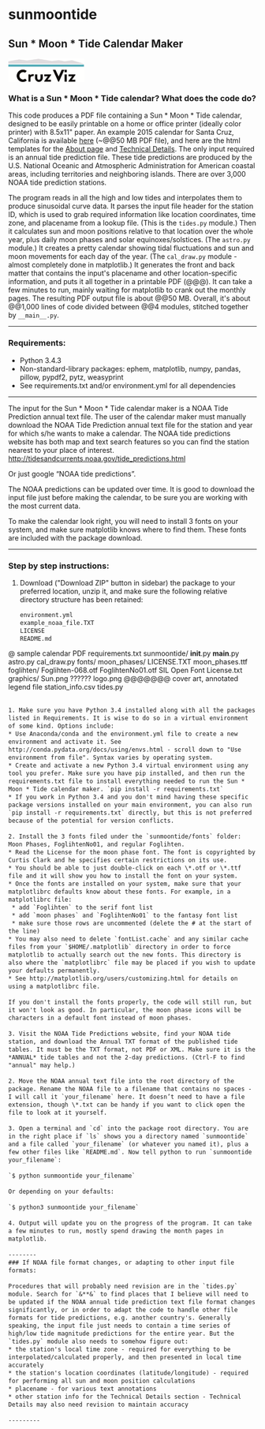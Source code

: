 # sunmoontide
## Sun * Moon * Tide Calendar Maker

<a href="http://cruzviz.com/"><img src="https://github.com/cruzviz/calendar/blob/master/graphics/logo.png" align="center" height="48"></a>

### What is a Sun * Moon * Tide calendar? What does the code do?

This code produces a PDF file containing a Sun * Moon * Tide calendar, designed to be easily printable on a home or office printer (ideally color printer) with 8.5x11" paper. An example 2015 calendar for Santa Cruz, California is available [here](@@@) (~@@50 MB PDF file), and here are the html templates for the [About page](@@) and [Technical Details](@@). The only input required is an annual tide prediction file. These tide predictions are produced by the U.S. National Oceanic and Atmospheric Administration for American coastal areas, including territories and neighboring islands. There are over 3,000 NOAA tide prediction stations.

The program reads in all the high and low tides and interpolates them to produce sinusoidal curve data. It parses the input file header for the station ID, which is used to grab required information like location coordinates, time zone, and placename from a lookup file. (This is the `tides.py` module.) Then it calculates sun and moon positions relative to that location over the whole year, plus daily moon phases and solar equinoxes/solstices. (The `astro.py` module.) It creates a pretty calendar showing tidal fluctuations and sun and moon movements for each day of the year. (The `cal_draw.py` module - almost completely done in matplotlib.) It generates the front and back matter that contains the input's placename and other location-specific information, and puts it all together in a printable PDF (@@@). It can take a few minutes to run, mainly waiting for matplotlib to crank out the monthly pages. The resulting PDF output file is about @@50 MB. Overall, it's about @@1,000 lines of code divided between @@4 modules, stitched together by `__main__.py`.

----------------------

### Requirements:
- Python 3.4.3
- Non-standard-library packages: ephem, matplotlib, numpy, pandas, pillow, pypdf2, pytz, weasyprint
- See requirements.txt and/or environment.yml for all dependencies
 
----------------------

The input for the Sun * Moon * Tide calendar maker is a NOAA Tide Prediction annual text file. The user of the calendar maker must manually download the NOAA Tide Prediction annual text file for the station and year for which s/he wants to make a calendar. The NOAA tide predictions website has both map and text search features so you can find the station nearest to your place of interest.
http://tidesandcurrents.noaa.gov/tide_predictions.html

Or just google “NOAA tide predictions”.

The NOAA predictions can be updated over time. It is good to download the input file just before making the calendar, to be sure you are working with the most current data.

To make the calendar look right, you will need to install 3 fonts on your system, and make sure matplotlib knows where to find them. These fonts are included with the package download.

-------------

### Step by step instructions:

1. Download ("Download ZIP" button in sidebar) the package to your preferred location, unzip it, and make sure the following relative directory structure has been retained:
   ```
   environment.yml
   example_noaa_file.TXT   
   LICENSE
   README.md
@ sample calendar PDF
   requirements.txt
   sunmoontide/
     __init__.py
     __main__.py
     astro.py
     cal_draw.py
     fonts/
        moon_phases/
          LICENSE.TXT
          moon_phases.ttf
        foglihten/
          Foglihten-068.otf
          FoglihtenNo01.otf
          SIL Open Font License.txt
     graphics/
        Sun.png ??????
        logo.png
   @@@@@@@ cover art, annotated legend file
     station_info.csv
     tides.py
   ```

1. Make sure you have Python 3.4 installed along with all the packages listed in Requirements. It is wise to do so in a virtual environment of some kind. Options include:
  * Use Anaconda/conda and the environment.yml file to create a new environment and activate it. See http://conda.pydata.org/docs/using/envs.html - scroll down to "Use environment from file". Syntax varies by operating system.
  * Create and activate a new Python 3.4 virtual environment using any tool you prefer. Make sure you have pip installed, and then run the requirements.txt file to install everything needed to run the Sun * Moon * Tide calendar maker. `pip install -r requirements.txt`
  * If you work in Python 3.4 and you don't mind having these specific package versions installed on your main environment, you can also run `pip install -r requirements.txt` directly, but this is not preferred because of the potential for version conflicts.

2. Install the 3 fonts filed under the `sunmoontide/fonts` folder: Moon Phases, FoglihtenNo01, and regular Foglihten.
  * Read the License for the moon phase font. The font is copyrighted by Curtis Clark and he specifies certain restrictions on its use.
  * You should be able to just double-click on each \*.otf or \*.ttf file and it will show you how to install the font on your system.
  * Once the fonts are installed on your system, make sure that your matplotlibrc defaults know about these fonts. For example, in a matplotlibrc file:
    * add `Foglihten` to the serif font list
    * add `moon phases` and `FoglihtenNo01` to the fantasy font list
    * make sure those rows are uncommented (delete the # at the start of the line)
  * You may also need to delete `fontList.cache` and any similar cache files from your `$HOME/.matplotlib` directory in order to force matplotlib to actually search out the new fonts. This directory is also where the `matplotlibrc` file may be placed if you wish to update your defaults permanently.
  * See http://matplotlib.org/users/customizing.html for details on using a matplotlibrc file.

   If you don't install the fonts properly, the code will still run, but it won't look as good. In particular, the moon phase icons will be characters in a default font instead of moon phases.

3. Visit the NOAA Tide Predictions website, find your NOAA tide station, and download the Annual TXT format of the published tide tables. It must be the TXT format, not PDF or XML. Make sure it is the *ANNUAL* tide tables and not the 2-day predictions. (Ctrl-F to find "annual" may help.)

2. Move the NOAA annual text file into the root directory of the package. Rename the NOAA file to a filename that contains no spaces - I will call it `your_filename` here. It doesn’t need to have a file extension, though \*.txt can be handy if you want to click open the file to look at it yourself.

3. Open a terminal and `cd` into the package root directory. You are in the right place if `ls` shows you a directory named `sunmoontide` and a file called `your_filename` (or whatever you named it), plus a few other files like `README.md`. Now tell python to run `sunmoontide your_filename`:

   `$ python sunmoontide your_filename`

   Or depending on your defaults:

   `$ python3 sunmoontide your_filename`

4. Output will update you on the progress of the program. It can take a few minutes to run, mostly spend drawing the month pages in matplotlib.

--------
### If NOAA file format changes, or adapting to other input file formats:

Procedures that will probably need revision are in the `tides.py` module. Search for `&**&` to find places that I believe will need to be updated if the NOAA annual tide prediction text file format changes significantly, or in order to adapt the code to handle other file formats for tide predictions, e.g. another country's. Generally speaking, the input file just needs to contain a time series of high/low tide magnitude predictions for the entire year. But the `tides.py` module also needs to somehow figure out:
  * the station's local time zone - required for everything to be interpolated/calculated properly, and then presented in local time accurately
  * the station's location coordinates (latitude/longitude) - required for performing all sun and moon position calculations
  * placename - for various text annotations
  * other station info for the Technical Details section - Technical Details may also need revision to maintain accuracy

---------
